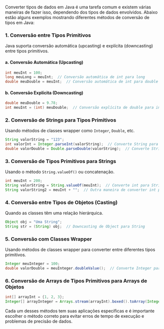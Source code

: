 Converter tipos de dados em Java é uma tarefa comum e existem várias maneiras de fazer isso, dependendo dos tipos de dados envolvidos. Abaixo estão alguns exemplos mostrando diferentes métodos de conversão de tipos em Java:

### 1. Conversão entre Tipos Primitivos

Java suporta conversão automática (upcasting) e explícita (downcasting) entre tipos primitivos.

#### a. Conversão Automática (Upcasting)

```java
int meuInt = 100;
long meuLong = meuInt;  // Conversão automática de int para long
double meuDouble = meuInt;  // Conversão automática de int para double
```

#### b. Conversão Explícita (Downcasting)

```java
double meuDouble = 9.78;
int meuInt = (int) meuDouble;  // Conversão explícita de double para int
```

### 2. Conversão de Strings para Tipos Primitivos

Usando métodos de classes wrapper como `Integer`, `Double`, etc.

```java
String valorString = "123";
int valorInt = Integer.parseInt(valorString);  // Converte String para int
double valorDouble = Double.parseDouble(valorString);  // Converte String para double
```

### 3. Conversão de Tipos Primitivos para Strings

Usando o método `String.valueOf()` ou concatenação.

```java
int meuInt = 200;
String valorString = String.valueOf(meuInt);  // Converte int para String
String valorString2 = meuInt + "";  // Outra maneira de converter int para String
```

### 4. Conversão entre Tipos de Objetos (Casting)

Quando as classes têm uma relação hierárquica.

```java
Object obj = "Uma String";
String str = (String) obj;  // Downcasting de Object para String
```

### 5. Conversão com Classes Wrapper

Usando métodos de classes wrapper para converter entre diferentes tipos primitivos.

```java
Integer meuInteger = 100;
double valorDouble = meuInteger.doubleValue();  // Converte Integer para double
```

### 6. Conversão de Arrays de Tipos Primitivos para Arrays de Objetos

```java
int[] arrayInt = {1, 2, 3};
Integer[] arrayInteger = Arrays.stream(arrayInt).boxed().toArray(Integer[]::new);  // Converte int[] para Integer[]
```

Cada um desses métodos tem suas aplicações específicas e é importante escolher o método correto para evitar erros de tempo de execução e problemas de precisão de dados.
